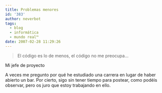 ```yaml
---
title: Problemas menores
id: '383'
author: neverbot
tags:
  - blog
  - informática
  - mundo real™
date: 2007-02-28 11:29:26
---
```


> El código es lo de menos, el código no me preocupa...

Mi jefe de proyecto

A veces me pregunto por qué he estudiado una carrera en lugar de haber abierto un bar. Por cierto, sigo sin tener tiempo para postear, como podéis observar, pero os juro que estoy trabajando en ello.
